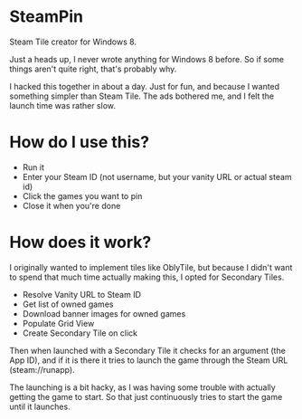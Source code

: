 # SteamPin
Steam Tile creator for Windows 8.

Just a heads up, I never wrote anything for Windows 8 before. So if some things aren't quite right, that's probably why.

I hacked this together in about a day. Just for fun, and because I wanted something simpler than Steam Tile. The ads bothered me, and I felt the launch time was rather slow. 

How do I use this?
====================
 - Run it
 - Enter your Steam ID (not username, but your vanity URL or actual steam id)
 - Click the games you want to pin
 - Close it when you're done

How does it work?
===================
 I originally wanted to implement tiles like OblyTile, but because I didn't want to spend that much time actually making this, I opted for Secondary Tiles.
 
 - Resolve Vanity URL to Steam ID
 - Get list of owned games
 - Download banner images for owned games
 - Populate Grid View
 - Create Secondary Tile on click

Then when launched with a Secondary Tile it checks for an argument (the App ID), and if it is there it tries to launch the game through the Steam URL (steam://runapp).

The launching is a bit hacky, as I was having some trouble with actually getting the game to start. So that just continuously tries to start the game until it launches. 


